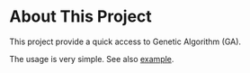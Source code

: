 About This Project
==================

This project provide a quick access to Genetic Algorithm (GA).

The usage is very simple. See also [example](./example/main.go).


